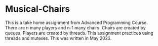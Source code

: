 # Musical-Chairs
This is a take home assignment from Advanced Programming Course. 
There are n many players and n-1 many chairs. 
Chairs are created by queues. Players are created by threads.
This assignment practices using threads and mutexes. 
This was written in May 2023.
